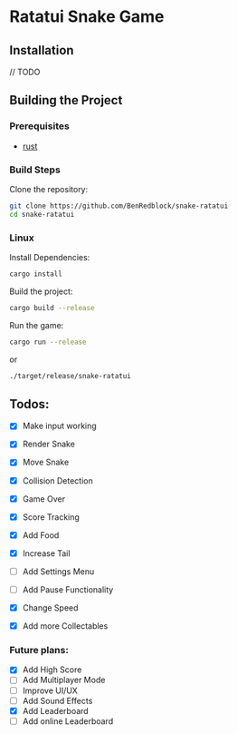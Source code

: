 # **Ratatui Snake Game**

## **Installation**
// TODO
## **Building the Project**
### **Prerequisites**
- [rust](https://www.rust-lang.org/)
### **Build Steps**
Clone the repository:
```bash
git clone https://github.com/BenRedblock/snake-ratatui
cd snake-ratatui
```
### Linux
Install Dependencies:
```bash
cargo install
```
Build the project:
```bash
cargo build --release
```
Run the game:
```bash
cargo run --release
```
or
```bash
./target/release/snake-ratatui
```

## Todos:
- [x] Make input working
- [x] Render Snake
- [x] Move Snake
- [x] Collision Detection
- [x] Game Over
- [x] Score Tracking
- [x] Add Food
- [x] Increase Tail
- [ ] Add Settings Menu
- [ ] Add Pause Functionality
- [x] Change Speed
- [x] Add more Collectables


### Future plans:

- [x] Add High Score
- [ ] Add Multiplayer Mode
- [ ] Improve UI/UX
- [ ] Add Sound Effects
- [x] Add Leaderboard
- [ ] Add online Leaderboard
